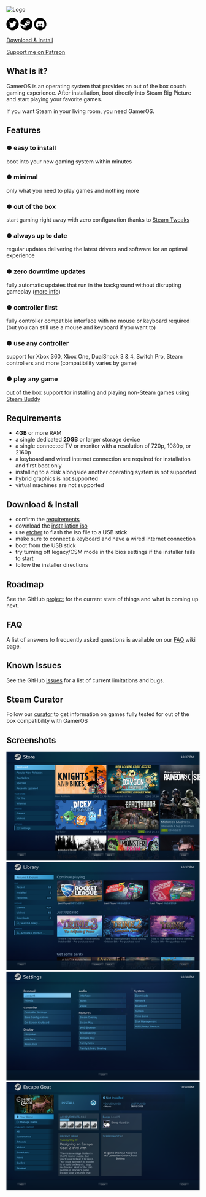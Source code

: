 ![Logo](https://avatars3.githubusercontent.com/u/51765619?s=88&v=4)

[![Twitter](icons/twitter.png)](https://twitter.com/GamerOS_Linux) [![Steam](icons/steam.png)](https://steamcommunity.com/groups/gamer-os) [![Discord](icons/discord.png)](https://discord.gg/fKsUbrt)

[Download & Install](#download--install)

[Support me on Patreon](https://www.patreon.com/alkazar)

## What is it?
GamerOS is an operating system that provides an out of the box couch gaming experience. After installation, boot directly into Steam Big Picture and start playing your favorite games.

If you want Steam in your living room, you need GamerOS.

## Features

### ● easy to install
boot into your new gaming system within minutes

### ● minimal
only what you need to play games and nothing more

### ● out of the box
start gaming right away with zero configuration thanks to [Steam Tweaks](https://github.com/gamer-os/steam-tweaks/blob/master/README.md)

### ● always up to date
regular updates delivering the latest drivers and software for an optimal experience

### ● zero downtime updates
fully automatic updates that run in the background without disrupting gameplay ([more info](https://github.com/gamer-os/frzr))

### ● controller first
fully controller compatible interface with no mouse or keyboard required (but you can still use a mouse and keyboard if you want to)

### ● use any controller
support for Xbox 360, Xbox One, DualShock 3 & 4, Switch Pro, Steam controllers and more (compatibility varies by game)

### ● play any game
out of the box support for installing and playing non-Steam games using [Steam Buddy](https://github.com/gamer-os/steam-buddy/blob/master/README.md)


## Requirements
 - **4GB** or more RAM
 - a single dedicated **20GB** or larger storage device
 - a single connected TV or monitor with a resolution of 720p, 1080p, or 2160p
 - a keyboard and wired internet connection are required for installation and first boot only
 - installing to a disk alongside another operating system is not supported
 - hybrid graphics is not supported
 - virtual machines are not supported

## Download & Install
 - confirm the [requirements](#requirements)
 - download the [installation iso](https://github.com/gamer-os/install-media/releases/download/2020-05-28/gameros-2020.05.28-x86_64.iso)
 - use [etcher](https://www.balena.io/etcher) to flash the iso file to a USB stick
 - make sure to connect a keyboard and have a wired internet connection
 - boot from the USB stick
 - try turning off legacy/CSM mode in the bios settings if the installer fails to start
 - follow the installer directions

## Roadmap
See the GitHub [project](https://github.com/orgs/gamer-os/projects/1) for the current state of things and what is coming up next.

## FAQ
A list of answers to frequently asked questions is available on our [FAQ](https://github.com/gamer-os/gamer-os/wiki/FAQ) wiki page.

## Known Issues
See the GitHub [issues](https://github.com/gamer-os/gamer-os/issues) for a list of current limitations and bugs.

## Steam Curator
Follow our [curator](https://store.steampowered.com/curator/35483972-gamer-os) to get information on games fully tested for out of the box compatibility with GamerOS


## Screenshots

![Store](screenshots/01.png?raw=true)
![Library](screenshots/02.png?raw=true)
![Settings](screenshots/03.png?raw=true)
![Game](screenshots/04.png?raw=true)
